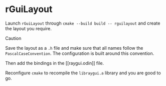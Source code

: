 # rGuiLayout

Launch `rGuiLayout` through `cmake --build build -- rguilayout` and create
the layout you require.

> [!CAUTION]
> Save the layout as a `.h` file and make sure that all names follow the `PascalCaseConvention`.
> The configuration is built around this convention.

Then add the bindings in the [[raygui.odin]] file.

Reconfigure `cmake` to recompile the `libraygui.a` library and you are good to go.

